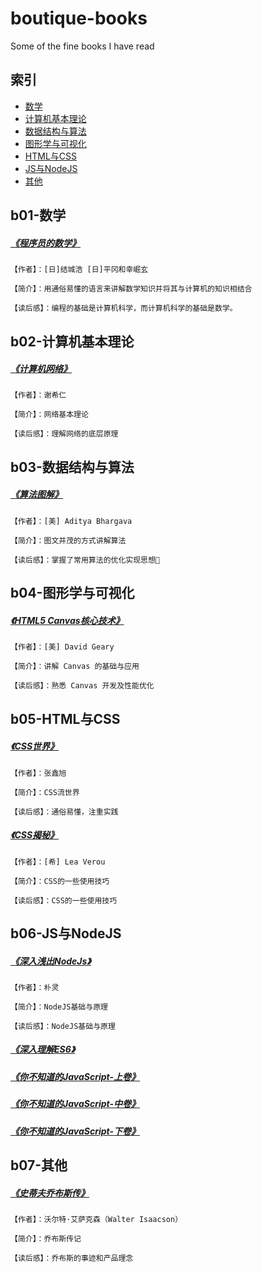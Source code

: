 # boutique-books

Some of the fine books I have read

## 索引

- [数学](#b01-数学)
- [计算机基本理论](#b02-计算机基本理论)
- [数据结构与算法](#b03-数据结构与算法)
- [图形学与可视化](#b04-图形学与可视化)
- [HTML与CSS](#b05-HTML与CSS)
- [JS与NodeJS](#b06-JS与NodeJS)
- [其他](#b07-其他)

## b01-数学

##### [《程序员的数学》](b01-数学/程序员的数学1.pdf)

``` text
【作者】：[日]结城浩 [日]平冈和幸崛玄

【简介】：用通俗易懂的语言来讲解数学知识并将其与计算机的知识相结合

【读后感】：编程的基础是计算机科学，而计算机科学的基础是数学。
```

## b02-计算机基本理论

##### [《计算机网络》](b02-计算机基本理论/计算机网络-第7版-谢希仁.pdf)

``` text
【作者】：谢希仁

【简介】：网络基本理论

【读后感】：理解网络的底层原理
```

## b03-数据结构与算法

##### [《算法图解》](b03-数据结构与算法/算法图解.pdf)

``` text
【作者】：[美] Aditya Bhargava 

【简介】：图文并茂的方式讲解算法

【读后感】：掌握了常用算法的优化实现思想
```

## b04-图形学与可视化

##### [《HTML5 Canvas核心技术》](b04-图形学与可视化/HTML5Canvas核心技术-图形动画与游戏开发.pdf)

``` text
【作者】：[美] David Geary

【简介】：讲解 Canvas 的基础与应用

【读后感】：熟悉 Canvas 开发及性能优化
```

## b05-HTML与CSS

##### [《CSS世界》](b05-HTML与CSS/CSS世界-张鑫旭.pdf)

``` text
【作者】：张鑫旭

【简介】：CSS流世界

【读后感】：通俗易懂，注重实践
```

##### [《CSS揭秘》](b05-HTML与CSS/CSS揭秘.pdf)

``` text
【作者】：[希] Lea Verou

【简介】：CSS的一些使用技巧

【读后感】：CSS的一些使用技巧
```

## b06-JS与NodeJS

##### [《深入浅出NodeJs》](b06-JS与NodeJS/深入浅出Nodejs.pdf)

``` text
【作者】：朴灵

【简介】：NodeJS基础与原理

【读后感】：NodeJS基础与原理
```

##### [《深入理解ES6》](b06-JS与NodeJS/深入理解ES6.pdf)

##### [《你不知道的JavaScript-上卷》](b06-JS与NodeJS/你不知道的JavaScript(上卷).pdf)

##### [《你不知道的JavaScript-中卷》](b06-JS与NodeJS/你不知道的JavaScript(中卷).pdf)

##### [《你不知道的JavaScript-下卷》](b06-JS与NodeJS/你不知道的JavaScript(下卷).pdf)

## b07-其他

##### [《史蒂夫乔布斯传》](b07-其他/史蒂夫乔布斯传.mobi)

``` text
【作者】：沃尔特·艾萨克森（Walter Isaacson）

【简介】：乔布斯传记

【读后感】：乔布斯的事迹和产品理念
```
